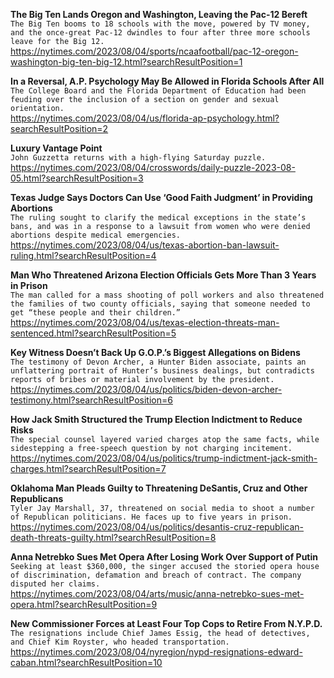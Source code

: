 **The Big Ten Lands Oregon and Washington, Leaving the Pac-12 Bereft**\
`The Big Ten booms to 18 schools with the move, powered by TV money, and the once-great Pac-12 dwindles to four after three more schools leave for the Big 12.`\
https://nytimes.com/2023/08/04/sports/ncaafootball/pac-12-oregon-washington-big-ten-big-12.html?searchResultPosition=1

**In a Reversal, A.P. Psychology May Be Allowed in Florida Schools After All**\
`The College Board and the Florida Department of Education had been feuding over the inclusion of a section on gender and sexual orientation.`\
https://nytimes.com/2023/08/04/us/florida-ap-psychology.html?searchResultPosition=2

**Luxury Vantage Point**\
`John Guzzetta returns with a high-flying Saturday puzzle.`\
https://nytimes.com/2023/08/04/crosswords/daily-puzzle-2023-08-05.html?searchResultPosition=3

**Texas Judge Says Doctors Can Use ‘Good Faith Judgment’ in Providing Abortions**\
`The ruling sought to clarify the medical exceptions in the state’s bans, and was in a response to a lawsuit from women who were denied abortions despite medical emergencies.`\
https://nytimes.com/2023/08/04/us/texas-abortion-ban-lawsuit-ruling.html?searchResultPosition=4

**Man Who Threatened Arizona Election Officials Gets More Than 3 Years in Prison**\
`The man called for a mass shooting of poll workers and also threatened the families of two county officials, saying that someone needed to get “these people and their children.”`\
https://nytimes.com/2023/08/04/us/texas-election-threats-man-sentenced.html?searchResultPosition=5

**Key Witness Doesn’t Back Up G.O.P.’s Biggest Allegations on Bidens**\
`The testimony of Devon Archer, a Hunter Biden associate, paints an unflattering portrait of Hunter’s business dealings, but contradicts reports of bribes or material involvement by the president.`\
https://nytimes.com/2023/08/04/us/politics/biden-devon-archer-testimony.html?searchResultPosition=6

**How Jack Smith Structured the Trump Election Indictment to Reduce Risks**\
`The special counsel layered varied charges atop the same facts, while sidestepping a free-speech question by not charging incitement.`\
https://nytimes.com/2023/08/04/us/politics/trump-indictment-jack-smith-charges.html?searchResultPosition=7

**Oklahoma Man Pleads Guilty to Threatening DeSantis, Cruz and Other Republicans**\
`Tyler Jay Marshall, 37, threatened on social media to shoot a number of Republican politicians. He faces up to five years in prison.`\
https://nytimes.com/2023/08/04/us/politics/desantis-cruz-republican-death-threats-guilty.html?searchResultPosition=8

**Anna Netrebko Sues Met Opera After Losing Work Over Support of Putin**\
`Seeking at least $360,000, the singer accused the storied opera house of discrimination, defamation and breach of contract. The company disputed her claims.`\
https://nytimes.com/2023/08/04/arts/music/anna-netrebko-sues-met-opera.html?searchResultPosition=9

**New Commissioner Forces at Least Four Top Cops to Retire From N.Y.P.D.**\
`The resignations include Chief James Essig, the head of detectives, and Chief Kim Royster, who headed transportation.`\
https://nytimes.com/2023/08/04/nyregion/nypd-resignations-edward-caban.html?searchResultPosition=10

